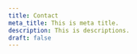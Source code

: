 ```yaml
---
title: Contact
meta_title: This is meta title.
description: This is descriptions.
draft: false
---
```


